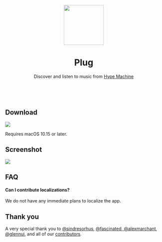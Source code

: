 <p align="center">
	<img src="Plug/Images.xcassets/AppIcon.appiconset/256.png" height="128">
	<h1 align="center">Plug</h1>
	<p align="center">Discover and listen to music from <a href="https://hypem.com">Hype Machine</a><p>
	<br>
	<br>
	<br>
</p>

## Download

[![](https://tools.applemediaservices.com/api/badges/download-on-the-mac-app-store/black/en-us?size=250x83&releaseDate=1615852800)](https://apps.apple.com/app/id1514182074)

Requires macOS 10.15 or later.

## Screenshot

![](Media/screenshot.jpg)

## FAQ

#### Can I contribute localizations?

We do not have any immediate plans to localize the app.

## Thank you

A very special thank you to [@sindresorhus](https://github.com/sindresorhus), [@fascinated](https://github.com/fascinated),[ @alexmarchant](https://github.com/alexmarchant), [@glennui](https://github.com/glennui), and all of our [contributors](https://github.com/wulkano/plug/contributors).
